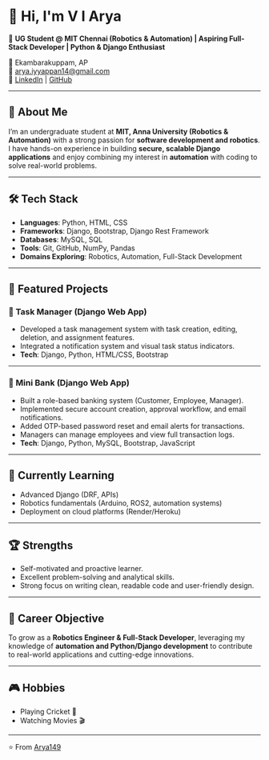 # 👋 Hi, I'm V I Arya  

🎯 **UG Student @ MIT Chennai (Robotics & Automation) | Aspiring Full-Stack Developer | Python & Django Enthusiast**  

📍 Ekambarakuppam, AP  
📧 [arya.iyyappan14@gmail.com](mailto:arya.iyyappan14@gmail.com)  
🔗 [LinkedIn](https://www.linkedin.com/in/arya-v-i) | [GitHub](https://github.com/Arya149)  

---

## 🚀 About Me
I’m an undergraduate student at **MIT, Anna University (Robotics & Automation)** with a strong passion for **software development and robotics**.  
I have hands-on experience in building **secure, scalable Django applications** and enjoy combining my interest in **automation** with coding to solve real-world problems.  

---

## 🛠️ Tech Stack
- **Languages**: Python, HTML, CSS  
- **Frameworks**: Django, Bootstrap, Django Rest Framework  
- **Databases**: MySQL, SQL  
- **Tools**: Git, GitHub, NumPy, Pandas  
- **Domains Exploring**: Robotics, Automation, Full-Stack Development  

---

## 📂 Featured Projects

### 📝 Task Manager (Django Web App)
- Developed a task management system with task creation, editing, deletion, and assignment features.  
- Integrated a notification system and visual task status indicators.  
- **Tech**: Django, Python, HTML/CSS, Bootstrap  



---

### 🏦 Mini Bank (Django Web App)
- Built a role-based banking system (Customer, Employee, Manager).  
- Implemented secure account creation, approval workflow, and email notifications.  
- Added OTP-based password reset and email alerts for transactions.  
- Managers can manage employees and view full transaction logs.  
- **Tech**: Django, Python, MySQL, Bootstrap, JavaScript  



---

## 🌱 Currently Learning
- Advanced Django (DRF, APIs)  
- Robotics fundamentals (Arduino, ROS2, automation systems)  
- Deployment on cloud platforms (Render/Heroku)  

---

## 🏆 Strengths
- Self-motivated and proactive learner.  
- Excellent problem-solving and analytical skills.  
- Strong focus on writing clean, readable code and user-friendly design.  

---

## 🎯 Career Objective
To grow as a **Robotics Engineer & Full-Stack Developer**, leveraging my knowledge of **automation and Python/Django development** to contribute to real-world applications and cutting-edge innovations.  

---

## 🎮 Hobbies
- Playing Cricket 🏏  
- Watching Movies 🎬  

---

⭐️ From [Arya149](https://github.com/Arya149)
